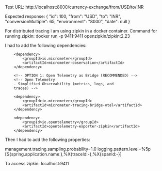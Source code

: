 Test URL: http://localhost:8000/currency-exchange/from/USD/to/INR

Expected response: 
{
	"id": 100,
	"from": "USD",
	"to": "INR",
	"conversionMultiple": 65,
	"environment": "8000",
	"date": null
}

For distributed tracing I am using zipkin in a docker container. Command for running zipkin: docker run -p 9411:9411 openzipkin/zipkin:2.23

I had to add the following dependencies: 

		<dependency>
			<groupId>io.micrometer</groupId>
			<artifactId>micrometer-observation</artifactId>
		</dependency>

		<!-- OPTION 1: Open Telemetry as Bridge (RECOMMENDED) -->
		<!-- Open Telemetry 
    	- Simplified Observability (metrics, logs, and
		traces) -->

		<dependency>
			<groupId>io.micrometer</groupId>
			<artifactId>micrometer-tracing-bridge-otel</artifactId>
		</dependency>

		<dependency>
			<groupId>io.opentelemetry</groupId>
			<artifactId>opentelemetry-exporter-zipkin</artifactId>
		</dependency>
		
Then I had to add the following properties: 

management.tracing.sampling.probability=1.0
logging.pattern.level=%5p [${spring.application.name:},%X{traceId:-},%X{spanId:-}]

To access zipkin: localhost:9411